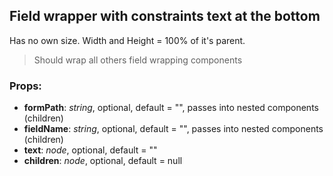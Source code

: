 ## **Field wrapper with constraints text at the bottom**

Has no own size. Width and Height = 100% of it's parent.

> Should wrap all others field wrapping components

### Props:

* **formPath**: _string_, optional, default = "", passes into nested components (children)
* **fieldName**: _string_, optional, default = "", passes into nested components (children)
* **text**: _node_, optional, default = ""
* **children**: _node_, optional, default = null

